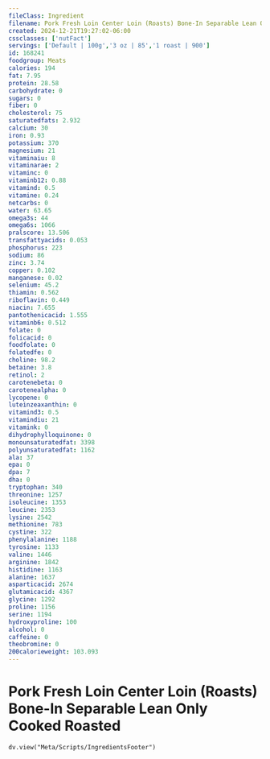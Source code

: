 ```yaml
---
fileClass: Ingredient
filename: Pork Fresh Loin Center Loin (Roasts) Bone-In Separable Lean Only Cooked Roasted
created: 2024-12-21T19:27:02-06:00
cssclasses: ['nutFact']
servings: ['Default | 100g','3 oz | 85','1 roast | 900']
id: 168241
foodgroup: Meats
calories: 194
fat: 7.95
protein: 28.58
carbohydrate: 0
sugars: 0
fiber: 0
cholesterol: 75
saturatedfats: 2.932
calcium: 30
iron: 0.93
potassium: 370
magnesium: 21
vitaminaiu: 8
vitaminarae: 2
vitaminc: 0
vitaminb12: 0.88
vitamind: 0.5
vitamine: 0.24
netcarbs: 0
water: 63.65
omega3s: 44
omega6s: 1066
pralscore: 13.506
transfattyacids: 0.053
phosphorus: 223
sodium: 86
zinc: 3.74
copper: 0.102
manganese: 0.02
selenium: 45.2
thiamin: 0.562
riboflavin: 0.449
niacin: 7.655
pantothenicacid: 1.555
vitaminb6: 0.512
folate: 0
folicacid: 0
foodfolate: 0
folatedfe: 0
choline: 98.2
betaine: 3.8
retinol: 2
carotenebeta: 0
carotenealpha: 0
lycopene: 0
luteinzeaxanthin: 0
vitamind3: 0.5
vitamindiu: 21
vitamink: 0
dihydrophylloquinone: 0
monounsaturatedfat: 3398
polyunsaturatedfat: 1162
ala: 37
epa: 0
dpa: 7
dha: 0
tryptophan: 340
threonine: 1257
isoleucine: 1353
leucine: 2353
lysine: 2542
methionine: 783
cystine: 322
phenylalanine: 1188
tyrosine: 1133
valine: 1446
arginine: 1842
histidine: 1163
alanine: 1637
asparticacid: 2674
glutamicacid: 4367
glycine: 1292
proline: 1156
serine: 1194
hydroxyproline: 100
alcohol: 0
caffeine: 0
theobromine: 0
200calorieweight: 103.093
---
```


# Pork Fresh Loin Center Loin (Roasts) Bone-In Separable Lean Only Cooked Roasted

```dataviewjs
dv.view("Meta/Scripts/IngredientsFooter")
```